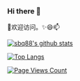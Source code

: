 ### Hi there 👋

<!--
**sbq88/sbq88** is a ✨ _special_ ✨ repository because its `README.md` (this file) appears on your GitHub profile.

Here are some ideas to get you started:

- 🔭 I’m currently working on ...
- 🌱 I’m currently learning ...
- 👯 I’m looking to collaborate on ...
- 🤔 I’m looking for help with ...
- 💬 Ask me about ...
- 📫 How to reach me: ...
- 😄 Pronouns: ...
- ⚡ Fun fact: ...
-->

👯欢迎访问。✨😄📫 

[![sbq88's github stats](https://github-readme-stats.vercel.app/api?username=sbq88&show_icons=true&theme=dracula)](https://github.com/sbq88)

[![Top Langs](https://github-readme-stats.vercel.app/api/top-langs/?username=sbq88&show_icons=true)](https://github.com/sbq88)

[![Page Views Count](https://badges.toozhao.com/badges/01F06CP8X3T2R54WBV1VW43FMN/green.svg)](https://badges.toozhao.com/stats/01F06CP8X3T2R54WBV1VW43FMN "Get your own page views count badge on badges.toozhao.com")
